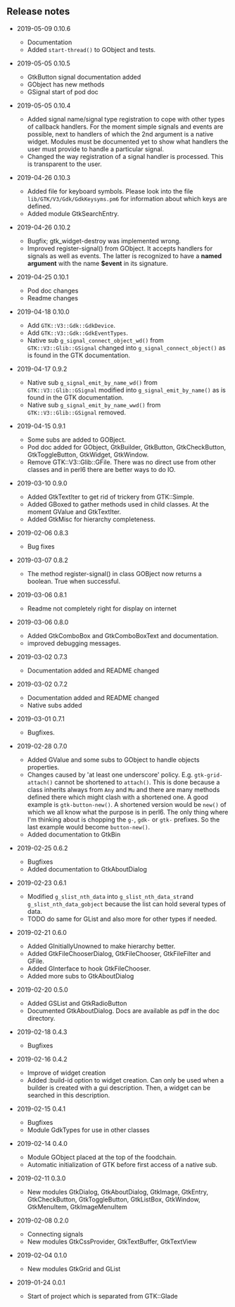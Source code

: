 ## Release notes

* 2019-05-09 0.10.6
  * Documentation
  * Added `start-thread()` to GObject and tests.

* 2019-05-05 0.10.5
  * GtkButton signal documentation added
  * GObject has new methods
  * GSignal start of pod doc

* 2019-05-05 0.10.4
  * Added signal name/signal type registration to cope with other types of callback handlers. For the moment simple signals and events are possible, next to handlers of which the 2nd argument is a native widget. Modules must be documented yet to show what handlers the user must provide to handle a particular signal.
  * Changed the way registration of a signal handler is processed. This is transparent to the user.

* 2019-04-26 0.10.3
  * Added file for keyboard symbols. Please look into the file `lib/GTK/V3/Gdk/GdkKeysyms.pm6` for information about which keys are defined.
  * Added module GtkSearchEntry.

* 2019-04-26 0.10.2
  * Bugfix; gtk_widget-destroy was implemented wrong.
  * Improved register-signal() from GObject. It accepts handlers for signals as well as events. The latter is recognized to have a **named argument** with the name **$event** in its signature.

* 2019-04-25 0.10.1
  * Pod doc changes
  * Readme changes

* 2019-04-18 0.10.0
  * Add `GTK::V3::Gdk::GdkDevice`.
  * Add `GTK::V3::Gdk::GdkEventTypes`.
  * Native sub `g_signal_connect_object_wd()` from `GTK::V3::Glib::GSignal` changed into `g_signal_connect_object()` as is found in the GTK documentation.

* 2019-04-17 0.9.2
  * Native sub `g_signal_emit_by_name_wd()` from `GTK::V3::Glib::GSignal` modified into `g_signal_emit_by_name()` as is found in the GTK documentation.
  * Native sub `g_signal_emit_by_name_wwd()` from `GTK::V3::Glib::GSignal` removed.

* 2019-04-15 0.9.1
  * Some subs are added to GOBject.
  * Pod doc added for GObject, GtkBuilder, GtkButton, GtkCheckButton, GtkToggleButton, GtkWidget, GtkWindow.
  * Remove GTK::V3::Glib::GFile. There was no direct use from other classes and in perl6 there are better ways to do IO.

* 2019-03-10 0.9.0
  * Added GtkTextIter to get rid of trickery from GTK::Simple.
  * Added GBoxed to gather methods used in child classes. At the moment GValue and GtkTextIter.
  * Added GtkMisc for hierarchy completeness.

* 2019-02-06 0.8.3
  * Bug fixes

* 2019-03-07 0.8.2
  * The method register-signal() in class GOBject now returns a boolean. True when successful.

* 2019-03-06 0.8.1
  * Readme not completely right for display on internet

* 2019-03-06 0.8.0
  * Added GtkComboBox and GtkComboBoxText and documentation.
  * improved debugging messages.

* 2019-03-02 0.7.3
  * Documentation added and README changed

* 2019-03-02 0.7.2
  * Documentation added and README changed
  * Native subs added

* 2019-03-01 0.7.1
  * Bugfixes.

* 2019-02-28 0.7.0
  * Added GValue and some subs to GObject to handle objects properties.
  * Changes caused by 'at least one underscore' policy. E.g. `gtk-grid-attach()` cannot be shortened to `attach()`. This is done because a class inherits always from `Any` and `Mu` and there are many methods defined there which might clash with a shortened one. A good example is `gtk-button-new()`. A shortened version would be `new()` of which we all know what the purpose is in perl6. The only thing where I'm thinking about is chopping the `g-`, `gdk-` or `gtk-` prefixes. So the last example would become `button-new()`.
  * Added documentation to GtkBin

* 2019-02-25 0.6.2
  * Bugfixes
  * Added documentation to GtkAboutDialog

* 2019-02-23 0.6.1
  * Modified `g_slist_nth_data` into `g_slist_nth_data_str`and `g_slist_nth_data_gobject` because the list can hold several types of data.
  * TODO do same for GList and also more for other types if needed.

* 2019-02-21 0.6.0
  * Added GInitiallyUnowned to make hierarchy better.
  * Added GtkFileChooserDialog, GtkFileChooser, GtkFileFilter and GFile.
  * Added GInterface to hook GtkFileChooser.
  * Added more subs to GtkAboutDialog

* 2019-02-20 0.5.0
  * Added GSList and GtkRadioButton
  * Documented GtkAboutDialog. Docs are available as pdf in the doc directory.

* 2019-02-18 0.4.3
  * Bugfixes

* 2019-02-16 0.4.2
  * Improve of widget creation
  * Added :build-id option to widget creation. Can only be used when a builder is created with a gui description. Then, a widget can be searched in this description.

* 2019-02-15 0.4.1
  * Bugfixes
  * Module GdkTypes for use in other classes

* 2019-02-14 0.4.0
  * Module GObject placed at the top of the foodchain.
  * Automatic initialization of GTK before first access of a native sub.

* 2019-02-11 0.3.0
  * New modules GtkDialog, GtkAboutDialog, GtkImage, GtkEntry, GtkCheckButton, GtkToggleButton, GtkListBox, GtkWindow, GtkMenuItem, GtkImageMenuItem

* 2019-02-08 0.2.0
  * Connecting signals
  * New modules GtkCssProvider, GtkTextBuffer, GtkTextView

* 2019-02-04 0.1.0
  * New modules GtkGrid and GList

* 2019-01-24 0.0.1
  * Start of project which is separated from GTK::Glade
